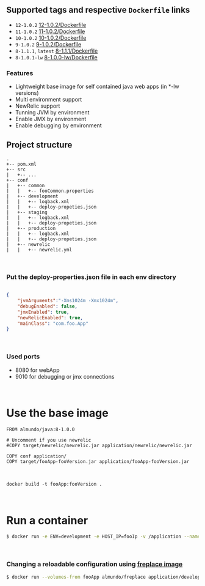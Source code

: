 ## Supported tags and respective ```Dockerfile``` links
 * ```12-1.0.2``` [12-1.0.2/Dockerfile](https://github.com/almundocom/docker-images/tree/master/almundo/java/12-1.0.2)
 * ```11-1.0.2``` [11-1.0.2/Dockerfile](https://github.com/almundocom/docker-images/tree/master/almundo/java/11-1.0.2)
 * ```10-1.0.2``` [10-1.0.2/Dockerfile](https://github.com/almundocom/docker-images/tree/master/almundo/java/10-1.0.2)
 * ```9-1.0.2``` [9-1.0.2/Dockerfile](https://github.com/almundocom/docker-images/tree/master/almundo/java/9-1.0.2)
 * ```8-1.1.1```, ```latest```  [8-1.1.1/Dockerfile](https://github.com/almundocom/docker-images/tree/master/almundo/java/8-1.1.1)
 * ```8-1.0.1-lw``` [8-1.0.0-lw/Dockerfile](https://github.com/almundocom/docker-images/tree/master/almundo/java/8-1.0.1-lw)


### Features
 - Lightweight base image for self contained java web apps (in *-lw versions)
 - Multi environment support
 - NewRelic support
 - Tunning JVM by environment
 - Enable JMX by environment
 - Enable debugging by environment


## Project structure
```
.
+-- pom.xml
+-- src
|   +-- ...
+-- conf
|   +-- common
|   |   +-- fooCommon.properties
|   +-- development
|   |   +-- logback.xml
|   |   +-- deploy-propeties.json
|   +-- staging
|   |   +-- logback.xml
|   |   +-- deploy-propeties.json
|   +-- production
|   |   +-- logback.xml
|   |   +-- deploy-propeties.json
|   +-- newrelic
|   |   +-- newrelic.yml
```

&nbsp;
### Put the deploy-properties.json file in each env directory

```json

{
	"jvmArguments":"-Xms1024m -Xmx1024m",
	"debugEnabled": false,
	"jmxEnabled": true,
	"newRelicEnabled": true,
	"mainClass": "com.foo.App"
}

```
&nbsp;
### Used ports
 - 8080 for webApp
 - 9010 for debugging or jmx connections

&nbsp;
# Use the base image

```docker
FROM almundo/java:8-1.0.0

# Uncomment if you use newrelic
#COPY target/newrelic/newrelic.jar application/newrelic/newrelic.jar

COPY conf application/
COPY target/fooApp-fooVersion.jar application/fooApp-fooVersion.jar

```
&nbsp;
```dockerfile
docker build -t fooApp:fooVersion .
```

&nbsp;
# Run a container

 ```bash
 $ docker run -e ENV=development -e HOST_IP=fooIp -v /application --name fooApp -P  fooApp
 ```

&nbsp;
### Changing a reloadable configuration using [freplace image](https://hub.docker.com/r/almundo/freplace/)

```bash
$ docker run --volumes-from fooApp almundo/freplace application/development https://foo.com/logback.xml
```
